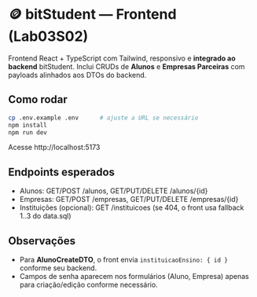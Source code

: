 # 🪙 bitStudent — Frontend (Lab03S02)

Frontend React + TypeScript com Tailwind, responsivo e **integrado ao backend** bitStudent.
Inclui CRUDs de **Alunos** e **Empresas Parceiras** com payloads alinhados aos DTOs do backend.

## Como rodar
```bash
cp .env.example .env      # ajuste a URL se necessário
npm install
npm run dev
```
Acesse http://localhost:5173

## Endpoints esperados
- Alunos:     GET/POST /alunos, GET/PUT/DELETE /alunos/{id}
- Empresas:   GET/POST /empresas, GET/PUT/DELETE /empresas/{id}
- Instituições (opcional): GET /instituicoes  (se 404, o front usa fallback 1..3 do data.sql)

## Observações
- Para **AlunoCreateDTO**, o front envia `instituicaoEnsino: { id }` conforme seu backend.
- Campos de senha aparecem nos formulários (Aluno, Empresa) apenas para criação/edição conforme necessário.

